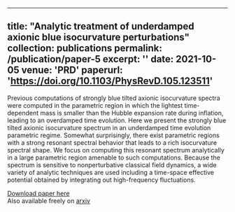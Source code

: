 
---
title: "Analytic treatment of underdamped axionic blue isocurvature perturbations"
collection: publications
permalink: /publication/paper-5
excerpt: ''
date: 2021-10-05
venue: 'PRD'
paperurl: 'https://doi.org/10.1103/PhysRevD.105.123511'
---

Previous computations of strongly blue tilted axionic isocurvature spectra were computed in the parametric region in which the lightest time-dependent mass is smaller than the Hubble expansion rate during inflation, leading to an overdamped time evolution. Here we present the strongly blue tilted axionic isocurvature spectrum in an underdamped time evolution parametric regime. Somewhat surprisingly, there exist parametric regions with a strong resonant spectral behavior that leads to a rich isocurvature spectral shape. We focus on computing this resonant spectrum analytically in a large parametric region amenable to such computations. Because the spectrum is sensitive to nonperturbative classical field dynamics, a wide variety of analytic techniques are used including a time-space effective potential obtained by integrating out high-frequency fluctuations.

[Download paper here]([http://...](https://doi.org/10.1103/PhysRevD.105.123511))  
Also available freely on [arxiv](https://arxiv.org/abs/2110.02272)

<!-- Recommended citation: Your Name, You. (2009). "Paper Title Number 1." <i>Journal 1</i>. 1(1). -->
